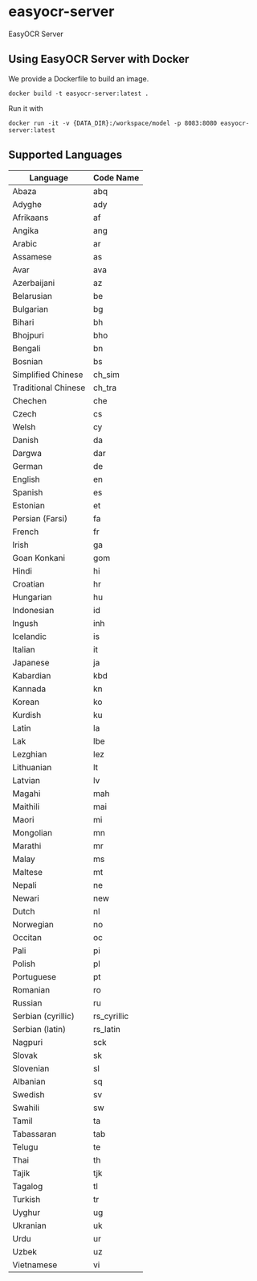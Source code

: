 # easyocr-server

EasyOCR Server

## Using EasyOCR Server with Docker

We provide a Dockerfile to build an image.

```shell
docker build -t easyocr-server:latest .
```

Run it with

```shell
docker run -it -v {DATA_DIR}:/workspace/model -p 8083:8080 easyocr-server:latest
```

## Supported Languages

| Language | Code Name |
|--|--|
| Abaza | abq |
| Adyghe | ady |
| Afrikaans | af |
| Angika | ang |
| Arabic | ar |
| Assamese | as |
| Avar | ava |
| Azerbaijani | az |
| Belarusian | be |
| Bulgarian | bg |
| Bihari | bh |
| Bhojpuri | bho |
| Bengali | bn |
| Bosnian | bs |
| Simplified Chinese | ch_sim |
| Traditional Chinese | ch_tra |
| Chechen | che |
| Czech | cs |
| Welsh | cy |
| Danish | da |
| Dargwa | dar |
| German | de |
| English | en |
| Spanish | es |
| Estonian | et |
| Persian (Farsi) | fa |
| French | fr |
| Irish | ga |
| Goan Konkani | gom |
| Hindi | hi |
| Croatian | hr |
| Hungarian | hu |
| Indonesian | id |
| Ingush | inh |
| Icelandic | is |
| Italian | it |
| Japanese | ja |
| Kabardian | kbd |
| Kannada | kn |
| Korean | ko |
| Kurdish | ku |
| Latin | la |
| Lak | lbe |
| Lezghian | lez |
| Lithuanian | lt |
| Latvian | lv |
| Magahi | mah |
| Maithili | mai |
| Maori | mi |
| Mongolian | mn |
| Marathi | mr |
| Malay | ms |
| Maltese | mt |
| Nepali | ne |
| Newari | new |
| Dutch | nl |
| Norwegian | no |
| Occitan | oc |
| Pali | pi |
| Polish | pl |
| Portuguese | pt |
| Romanian | ro |
| Russian | ru |
| Serbian (cyrillic) | rs_cyrillic |
| Serbian (latin) | rs_latin |
| Nagpuri | sck |
| Slovak | sk |
| Slovenian | sl |
| Albanian | sq |
| Swedish | sv |
| Swahili | sw |
| Tamil | ta |
| Tabassaran | tab |
| Telugu | te |
| Thai | th |
| Tajik | tjk |
| Tagalog | tl |
| Turkish | tr |
| Uyghur | ug |
| Ukranian | uk |
| Urdu | ur |
| Uzbek | uz |
| Vietnamese | vi |
